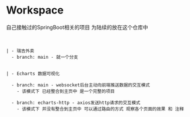 # Workspace
自己接触过的SpringBoot相关的项目 为陆续的放在这个仓库中

<br>

```
| - 瑞吉外卖
  - branch: main - 就一个分支


| - Echarts 数据可视化

  - branch: main - websocket后台主动向前端推送数据的交互模式
    - 该模式下 已经整合到主页中 是一个完整的项目

  - branch: echarts-http - axios发送http请求的交互模式
    - 该模式下 并没有整合到主页中 可以通过路由的方式 观察各个页面的效果 和 注释
```
